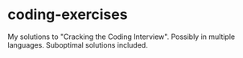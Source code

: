 # coding-exercises
My solutions to "Cracking the Coding Interview". Possibly in multiple languages. Suboptimal solutions included.
